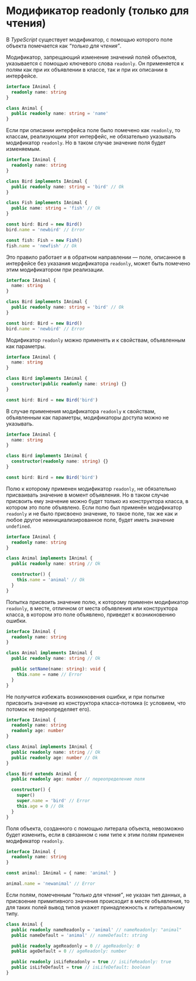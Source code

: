 # Модификатор readonly (только для чтения)

В _TypeScript_ существует модификатор, с помощью которого поле объекта помечается как _“только для чтения”_.

Модификатор, запрещающий изменение значений полей объектов, указывается с помощью ключевого слова `readonly`. Он применяется к полям как при их объявлении в классе, так и при их описании в интерфейсе.

```typescript
interface IAnimal {
  readonly name: string
}

class Animal {
  public readonly name: string = 'name'
}
```

Если при описании интерфейса поле было помечено как `readonly`, то классам, реализующим этот интерфейс, не обязательно указывать модификатор `readonly`. Но в таком случае значение поля будет изменяемым.

```typescript
interface IAnimal {
  readonly name: string
}

class Bird implements IAnimal {
  public readonly name: string = 'bird' // Ok
}

class Fish implements IAnimal {
  public name: string = 'fish' // Ok
}

const bird: Bird = new Bird()
bird.name = 'newbird' // Error

const fish: Fish = new Fish()
fish.name = 'newfish' // Ok
```

Это правило работает и в обратном направлении — поле, описанное в интерфейсе без указания модификатора `readonly`, может быть помечено этим модификатором при реализации.

```typescript
interface IAnimal {
  name: string
}

class Bird implements IAnimal {
  public readonly name: string = 'bird' // Ok
}

const bird: Bird = new Bird()
bird.name = 'newbird' // Error
```

Модификатор `readonly` можно применять и к свойствам, объявленным как параметры.

```typescript
interface IAnimal {
  name: string
}

class Bird implements IAnimal {
  constructor(public readonly name: string) {}
}

const bird: Bird = new Bird('bird')
```

В случае применения модификатора `readonly` к свойствам, объявленным как параметры, модификаторы доступа можно не указывать.

```typescript
interface IAnimal {
  name: string
}

class Bird implements IAnimal {
  constructor(readonly name: string) {}
}

const bird: Bird = new Bird('bird')
```

Полю к которому применен модификатор `readonly`, не обязательно присваивать значение в момент объявления. Но в таком случае присвоить ему значение можно будет только из конструктора класса, в котором это поле объявлено. Если полю был применён модификатор `readonly` и не было присвоено значение, то такое поле, так же как и любое другое неинициализированное поле, будет иметь значение `undefined`.

```typescript
interface IAnimal {
  readonly name: string
}

class Animal implements IAnimal {
  public readonly name: string // Ok

  constructor() {
    this.name = 'animal' // Ok
  }
}
```

Попытка присвоить значение полю, к которому применен модификатор `readonly`, в месте, отличном от места объявления или конструктора класса, в котором это поле объявлено, приведет к возникновению ошибки.

```typescript
interface IAnimal {
  readonly name: string
}

class Animal implements IAnimal {
  public readonly name: string // Ok

  public setName(name: string): void {
    this.name = name // Error
  }
}
```

Не получится избежать возникновения ошибки, и при попытке присвоить значение из конструктора класса-потомка (с условием, что потомок не переопределяет его).

```typescript
interface IAnimal {
  readonly name: string
  readonly age: number
}

class Animal implements IAnimal {
  public readonly name: string // Ok
  public readonly age: number // Ok
}

class Bird extends Animal {
  public readonly age: number // переопределение поля

  constructor() {
    super()
    super.name = 'bird' // Error
    this.age = 0 // Ok
  }
}
```

Поля объекта, созданного с помощью литерала объекта, невозможно будет изменить, если в связанном с ним типе к этим полям применен модификатор `readonly`.

```typescript
interface IAnimal {
  readonly name: string
}

const animal: IAnimal = { name: 'animal' }

animal.name = 'newanimal' // Error
```

Если полям, помеченным _“только для чтения”_, не указан тип данных, а присвоение примитивного значения происходит в месте объявления, то для таких полей вывод типов укажет принадлежность к литеральному типу.

```typescript
class Animal {
  public readonly nameReadonly = 'animal' // nameReadonly: "animal"
  public nameDefault = 'animal' // nameDefault: string

  public readonly ageReadonly = 0 // ageReadonly: 0
  public ageDefault = 0 // ageReadonly: number

  public readonly isLifeReadonly = true // isLifeReadonly: true
  public isLifeDefault = true // isLifeDefault: boolean
}
```
